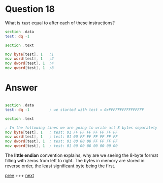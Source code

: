 
# Question 18



What is `test` equal to after each of these instructions?

```asm
section .data
test: dq -1

section .text

mov byte[test], 1	;1
mov word[test], 1	;2
mov dword[test], 1	;4
mov qword[test], 1	;8
```



# Answer




```asm

section .data
test: dq -1         ; we started with test = 0xFFFFFFFFFFFFFFFF

section .text

; In the following lines we are going to write all 8 bytes separately
mov byte[test], 1	; test: 01 FF FF FF FF FF FF FF
mov word[test], 1	; test: 01 00 FF FF FF FF FF FF
mov dword[test], 1	; test: 01 00 00 00 FF FF FF FF
mov qword[test], 1	; test: 01 00 00 00 00 00 00 00

```

The __little endian__ convention explains, why are we seeing the 8-byte 
format filling with zeros from left to right. The bytes in memory are 
stored in reverse order, the least significant byte being the first.




[prev](017.md) +++ [next](019.md)
